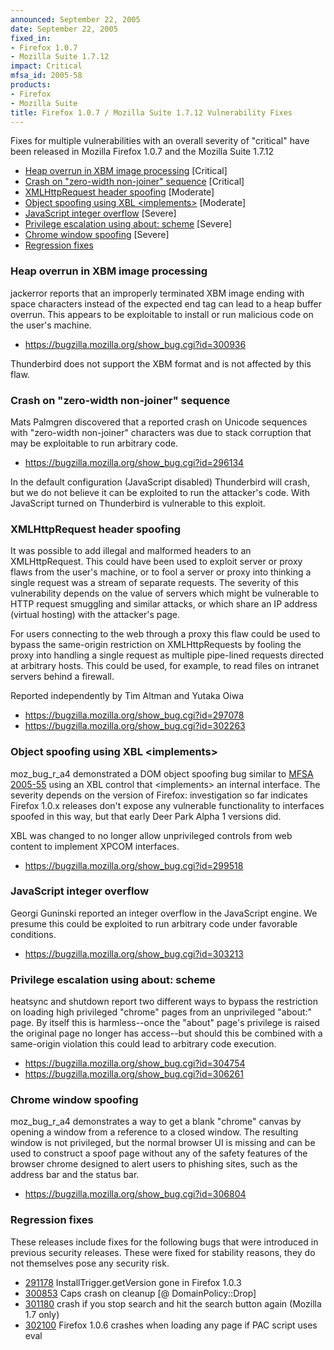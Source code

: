 ```yaml
---
announced: September 22, 2005
date: September 22, 2005
fixed_in:
- Firefox 1.0.7
- Mozilla Suite 1.7.12
impact: Critical
mfsa_id: 2005-58
products:
- Firefox
- Mozilla Suite
title: Firefox 1.0.7 / Mozilla Suite 1.7.12 Vulnerability Fixes
---
```


<p>Fixes for multiple vulnerabilities with an overall severity of "critical"
have been released in Mozilla Firefox 1.0.7 and the Mozilla Suite 1.7.12</p>

<ul>
  <li>
    <a href="#xbm">Heap overrun in XBM image processing</a>
    <span class="critical">[Critical]</span>
  </li>
  <li>
    <a href="#zero-width">Crash on "zero-width non-joiner" sequence</a>
    <span class="critical">[Critical]</span>
  </li>
  <li>
    <a href="#xmlhttp">XMLHttpRequest header spoofing</a>
    <span class="moderate">[Moderate]</span>
  </li>
  <li>
    <a href="#xblspoof">Object spoofing using XBL &lt;implements&gt;</a>
    <span class="moderate">[Moderate]</span>
  </li>
  <li>
    <a href="#js-int">JavaScript integer overflow</a>
    <span class="high">[Severe]</span>
  </li>
  <li>
    <a href="#about">Privilege escalation using about: scheme</a>
    <span class="high">[Severe]</span>
  </li>
  <li>
    <a href="#closedwin">Chrome window spoofing</a>
    <span class="high">[Severe]</span>
  </li>
  <li>
    <a href="#regressions">Regression fixes</a>
  </li>
</ul>

<h3 id="xbm">Heap overrun in XBM image processing</h3>

<p><span class="reporter">jackerror</span> reports that an 
improperly terminated XBM image ending with space characters 
instead of the expected end tag
can lead to a heap buffer overrun.
This appears to be exploitable to install or run
malicious code on the user's machine.</p>

<ul>
<li><a href="https://bugzilla.mozilla.org/show_bug.cgi?id=300936">
https://bugzilla.mozilla.org/show_bug.cgi?id=300936</a></li>
</ul>

<p>Thunderbird does not support the XBM format and is not affected
by this flaw.</p>

<h3 id="zero-width">Crash on "zero-width non-joiner" sequence</h3>

<p><span class="reporter">Mats Palmgren</span> discovered that a 
reported crash on Unicode sequences with "zero-width non-joiner" 
characters was due to stack corruption that may be exploitable 
to run arbitrary code.</p>

<ul>
<li><a href="https://bugzilla.mozilla.org/show_bug.cgi?id=296134">
https://bugzilla.mozilla.org/show_bug.cgi?id=296134</a></li>
</ul>

<p>In the default configuration (JavaScript disabled) Thunderbird
will crash, but we do not believe it can be exploited to run the
attacker's code. With JavaScript turned on Thunderbird is
vulnerable to this exploit.</p>

<h3 id="xmlhttp">XMLHttpRequest header spoofing</h3>

<p>It was possible to add illegal and malformed headers to
an XMLHttpRequest. This could have been used to exploit
server or proxy flaws from the user's machine, or to fool
a server or proxy into thinking a single request was
a stream of separate requests.
The severity of this vulnerability depends on the value of
servers which might be vulnerable to HTTP request smuggling and
similar attacks, or which share an IP address (virtual hosting)
with the attacker's page.</p>

<p>For users connecting to the web through a proxy this flaw
could be used to bypass the same-origin restriction on 
XMLHttpRequests by fooling the proxy into handling a single request
as multiple pipe-lined requests directed at arbitrary hosts.
This could be used, for example, to read files on intranet 
servers behind a firewall.</p>

<p>Reported independently by <span class="reporter">Tim Altman</span> and 
<span class="reporter">Yutaka Oiwa</span></p>

<ul>
<li><a href="https://bugzilla.mozilla.org/show_bug.cgi?id=297078">
https://bugzilla.mozilla.org/show_bug.cgi?id=297078</a></li>
<li><a href="https://bugzilla.mozilla.org/show_bug.cgi?id=302263">
https://bugzilla.mozilla.org/show_bug.cgi?id=302263</a></li>
</ul>

<h3 id="xblspoof">Object spoofing using XBL &lt;implements&gt;</h3>

<p><span class="reporter">moz_bug_r_a4</span> demonstrated a DOM 
object spoofing bug similar to
<a href="mfsa2005-55.html">MFSA 2005-55</a> using an XBL control
that &lt;implements&gt; an internal interface. The severity depends
on the version of Firefox: investigation so far indicates Firefox 1.0.x
releases don't expose any vulnerable functionality to interfaces
spoofed in this way, but that early Deer Park Alpha 1 versions did.</p>

<p>XBL was changed to no longer allow unprivileged controls from
web content to implement XPCOM interfaces.</p>

<ul>
<li><a href="https://bugzilla.mozilla.org/show_bug.cgi?id=299518">
https://bugzilla.mozilla.org/show_bug.cgi?id=299518</a></li>
</ul>

<h3 id="js-int">JavaScript integer overflow</h3>

<p><span class="reporter">Georgi Guninski</span> reported 
an integer overflow in the JavaScript engine. We presume 
this could be exploited to run arbitrary code under 
favorable conditions.</p>

<ul>
<li><a href="https://bugzilla.mozilla.org/show_bug.cgi?id=303213">
https://bugzilla.mozilla.org/show_bug.cgi?id=303213</a></li>
</ul>

<h3 id="about">Privilege escalation using about: scheme</h3>

<p><span class="reporter">heatsync</span> and 
<span class="reporter">shutdown</span> report two different ways
to bypass the restriction on loading high privileged "chrome"
pages from an unprivileged "about:" page. By itself this is
harmless--once the "about" page's privilege is raised the original
page no longer has access--but should this be combined with
a same-origin violation this could lead to arbitrary code
execution.</p>

<ul>
<li><a href="https://bugzilla.mozilla.org/show_bug.cgi?id=304754">
https://bugzilla.mozilla.org/show_bug.cgi?id=304754</a></li>
<li><a href="https://bugzilla.mozilla.org/show_bug.cgi?id=306261">
https://bugzilla.mozilla.org/show_bug.cgi?id=306261</a></li>
</ul>

<h3 id="closedwin">Chrome window spoofing</h3>

<p><span class="reporter">moz_bug_r_a4</span> demonstrates a way 
to get a blank "chrome" canvas by opening a window from a reference 
to a closed window. The resulting window is not privileged, but 
the normal browser UI is missing and can be used to construct a spoof 
page without any of the safety features of the browser chrome designed 
to alert users to phishing sites, such as the address bar and the 
status bar.</p>

<ul>
<li><a href="https://bugzilla.mozilla.org/show_bug.cgi?id=306804">
https://bugzilla.mozilla.org/show_bug.cgi?id=306804</a></li>
</ul>

<h3 id="regressions">Regression fixes</h3>

<p>These releases include fixes for the following bugs that were
introduced in previous security releases. These were fixed for
stability reasons, they do not themselves pose any security risk.</p>

<ul>
<li><a href="https://bugzilla.mozilla.org/show_bug.cgi?id=291178">291178</a>
InstallTrigger.getVersion gone in Firefox 1.0.3</li>

<li><a href="https://bugzilla.mozilla.org/show_bug.cgi?id=300853">300853</a>
Caps crash on cleanup [@ DomainPolicy::Drop]</li>

<li><a href="https://bugzilla.mozilla.org/show_bug.cgi?id=301180">301180</a>
crash if you stop search and hit the search button again (Mozilla 1.7 only)</li>

<li><a href="https://bugzilla.mozilla.org/show_bug.cgi?id=302100">302100</a>
Firefox 1.0.6 crashes when loading any page if PAC script uses eval</li>
</ul>




